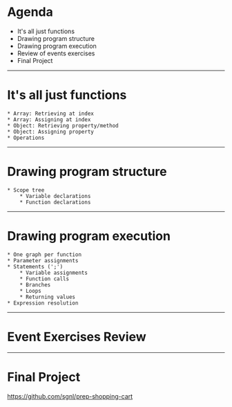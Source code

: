 # Agenda

* It's all just functions
* Drawing program structure
* Drawing program execution
* Review of events exercises
* Final Project

---

# It's all just functions
    * Array: Retrieving at index
    * Array: Assigning at index
    * Object: Retrieving property/method
    * Object: Assigning property
    * Operations

---

# Drawing program structure
    * Scope tree
        * Variable declarations
        * Function declarations

---

# Drawing program execution
    * One graph per function
    * Parameter assignments
    * Statements (';')
        * Variable assignments
        * Function calls
        * Branches
        * Loops
        * Returning values
    * Expression resolution

---

# Event Exercises Review

---

# Final Project

https://github.com/sgnl/prep-shopping-cart
